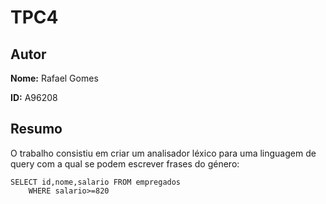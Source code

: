 # TPC4

## Autor

**Nome:** Rafael Gomes

**ID:** A96208

## Resumo
O trabalho consistiu em criar um analisador léxico para uma linguagem de query com a qual se podem escrever frases do género:

~~~
SELECT id,nome,salario FROM empregados
	WHERE salario>=820
~~~ 
